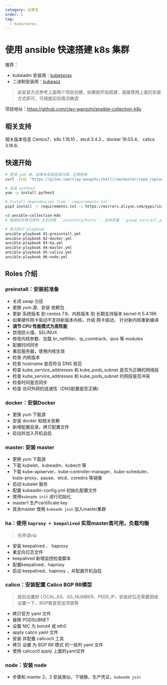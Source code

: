 ```yaml
---
category: 云原生
order: 1
tag:
  - Kubernetes
---
```


# 使用 ansible 快速搭建 k8s 集群

推荐：
- kubeadm 安装用：[kubespray](https://github.com/kubernetes-sigs/kubespray)
- 二进制安装用：[kubeasz](https://github.com/easzlab/kubeasz)

> 此安装方式参考上面两个项目创建，如果刚开始搭建，直接使用上面的安装方式即可，可根据实际情况微调

项目地址：https://github.com/clay-wangzhi/ansible-collection-k8s

## 相关支持

相关版本信息 Centos7、k8s 1.18.10 、etcd 3.4.3 、docker 19.03.4、 calico 3.18.6、

## 快速开始

```bash
# 更换 yum 源，如果本来就是国内源，无需更换
curl -fsSL "https://gitee.com/clay-wangzhi/shell/raw/master/repo_replace.sh" | bash

# 安装 python3
yum -y install python3

# Install dependencies from ``requirements.txt``
pip3 install -r requirements.txt -i https://mirrors.aliyun.com/pypi/simple/

cd ansible-collection-k8s
# 根据实际情况修改 主机列表 ``inventory/hosts``、全局变量 ``group_vars/all.yml``

# 依次执行 playbook
ansible-playbook 01-preinstall.yml
ansible-playbook 02-docker.yml
ansible-playbook 03-ha.yml
ansible-playbook 04-master.yml
ansible-playbook 05-calico.yml
ansible-playbook 06-node.yml
```

## Roles 介绍

### preinstall：安装前准备

- 关闭 swap 分区
- 更换 yum 源、安装 依赖包
- 更新 系统版本 到 centos 7.9、内核版本 到 长期支持版本 kernel-lt 5.4.196
- 如果硬件网卡驱动不支持新版本内核，升级 网卡驱动， 针对新内核重新编译
- **调节 CPU 性能模式为高性能**
- 禁用防火墙、SELINUX
- 修改内核参数、加载 br_netfilter、ip_conntrack、ipvs 等 modules
- 配置时间同步
- 重启服务器，使用内核生效
- 检查 内核版本
- 检查 hostname 是否符合 DNS 规范
- 检查 kube_service_addresses 和 kube_pods_subnet 是否为正确的网络段
- 检查 kube_service_addresses 和 kube_pods_subnet 的网段是否冲突
- 检查时间是否同步
- 检查 访问外网的连通性（DNS配置是否正确）

### docker：安装Docker

- 更换 yum 下载源
- 安装 docker 和相关依赖
- 新增配置目录，拷贝配置文件
- 启动并加入开机自启

### master: 安装 master

- 更换 yum 下载源
- 下载 kubelet、kubeadm、kubectl 等
- 下载 kube-apiserver、kube-controller-manager、kube-scheduler、kube-proxy、pause、etcd、coredns 等镜像
- 启动 kubelet 服务
- 配置 kubeadm-config.yml 初始化配置文件
- 使用`kubeadm init` 进行初始化
- master1 生产certificate key
- 其余master 使用 `kubeadm join` 加入master集群

### ha：使用 `haproxy + keepalived` 实现master高可用，负载均衡

> 先申请vip

- 安装 keepalived 、 haproxy
- 重定向日志文件
- keepalived 新增监控检查脚本
- 配置keepalived、haproxy
- 启动 keepalived、haproxy ，并配置开机自启

### calico：安装配置 Calico BGP RR模型

> 提前设置好 LOCAL_AS、AS_NUMBER、PEER_IP，安装好后还需要网络设置一下，BGP做宣告加邻居等

- 拷贝官方 yaml 文件
- 替换 PODSUBNET
- 设置 NIC 为 bond4 或 eth0
- apply calico yaml 文件
- 安装 并配置 calicoctl 工具
- 拷贝 设置 为 BGP RR 模式 的一些列 yaml 文件
- 使用 calicoctl apply 上面的yaml文件

### node：安装 node

- 步骤和 master 2，3 安装类似，下镜像，生产凭证，`kubeadm join`

